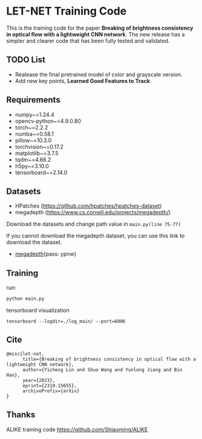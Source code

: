 # LET-NET Training Code 

This is the training code for the paper **Breaking of brightness consistency in optical flow with a lightweight CNN network**. The new release has a simpler and clearer code that has been fully tested and validated. 

## TODO List 

- Realease the final pretrained model of color and grayscale version.
- Add new key points, **Learned Good Features to Track**

## Requirements

- numpy~=1.24.4
- opencv-python~=4.9.0.80
- torch~=2.2.2
- numba~=0.58.1
- pillow~=10.3.0
- torchvision~=0.17.2
- matplotlib~=3.7.5
- tqdm~=4.66.2
- h5py~=3.10.0
- tensorboard~=2.14.0

## Datasets

- HPatches (https://github.com/hpatches/hpatches-dataset)
- megadepth (https://www.cs.cornell.edu/projects/megadepth/)

Download the datasets and change path value in `main.py(line 75-77)`

If you cannot download the megadepth dataset, you can use this link to download the dataset.

- [megadepth](https://pan.baidu.com/s/1D61PeZ6tQovehvyawGUpcA)(pass: ypnw)

## Training

run:

``` python
python main.py
```

tensorboard visualization

```shell
tensorboard --logdir=./log_main/ --port=6006
```

## Cite

```
@misc{let-net,
      title={Breaking of brightness consistency in optical flow with a lightweight CNN network}, 
      author={Yicheng Lin and Shuo Wang and Yunlong Jiang and Bin Han},
      year={2023},
      eprint={2310.15655},
      archivePrefix={arXiv}
}
```

## Thanks

ALIKE training code https://github.com/Shiaoming/ALIKE

